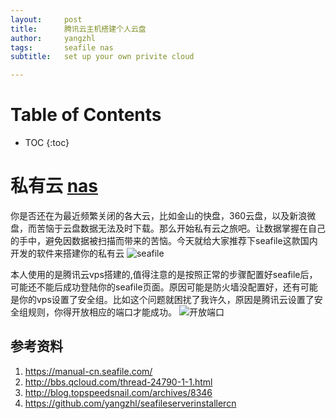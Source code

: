 ```yaml
---
layout:     post
title:      腾讯云主机搭建个人云盘
author:     yangzhl
tags: 		seafile nas
subtitle:   set up your own privite cloud

---
```

<!-- Start Writing Below in Markdown -->

# Table of Contents

* TOC
{:toc}

# 私有云 [nas](https://en.wikipedia.org/wiki/Network-attached_storage)

你是否还在为最近频繁关闭的各大云，比如金山的快盘，360云盘，以及新浪微盘，而苦恼于云盘数据无法及时下载。那么开始私有云之旅吧。让数据掌握在自己的手中，避免因数据被扫描而带来的苦恼。今天就给大家推荐下seafile这款国内开发的软件来搭建你的私有云
![seafile](http://yangzhl.github.io/blog/img/post/seafile.png)

本人使用的是腾讯云vps搭建的,值得注意的是按照正常的步骤配置好seafile后，可能还不能后成功登陆你的seafile页面。原因可能是防火墙没配置好，还有可能是你的vps设置了安全组。比如这个问题就困扰了我许久，原因是腾讯云设置了安全组规则，你得开放相应的端口才能成功。
![开放端口](http://yangzhl.github.io/blog/img/post/tengxuyun.png)

## 参考资料
1. https://manual-cn.seafile.com/
2. http://bbs.qcloud.com/thread-24790-1-1.html
3. http://blog.topspeedsnail.com/archives/8346
4. https://github.com/yangzhl/seafileserverinstallercn




